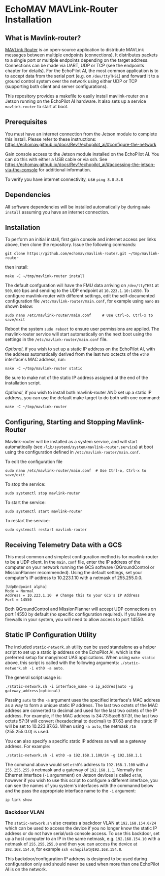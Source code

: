 # EchoMAV MAVLink-Router Installation

## What is Mavlink-router?

[MAVLink Router](https://github.com/mavlink-router/mavlink-router) is an open-source application to distribute MAVLink messages between multiple endpoints (connections). It distributes packets to a single port or multiple endpoints depending on the target address. Connections can be made via UART, UDP or TCP (see the endpoints chapter for details). For the EchoPilot AI, the most common application is to to accept data from the serial port (e.g. on `/dev/ttyTHS1`) and forward it to a ground control system over the network using either UDP or TCP (supporting both client and server configurations).

This repository provides a makefile to easily install mavlink-router on a Jetson running on the EchoPilot AI hardware. It also sets up a service `mavlink-router` to start at boot.

## Prerequisites

You must have an internet connection from the Jetson module to complete this install. Please refer to these instructions: https://echomav.github.io/docs/Rev1/echopilot_ai/#configure-the-network

Gain console access to the Jetson module installed on the EchoPilot AI. You can do this with either a USB cable or via ssh. See https://echomav.github.io/docs/Rev1/echopilot_ai/#accessing-the-jetson-via-the-console for additional information.

To verify you have internet connectivity, use 
```ping 8.8.8.8```

## Dependencies

All software dependencies will be installed automatically by during `make install` assuming you have an internet connection.  

## Installation

To perform an initial install, first gain console and internet access per links above, then clone the repository.
Issue the following commands:

```
git clone https://github.com/echomav/mavlink-router.git ~/tmp/mavlink-router
```
then install:
```
make -C ~/tmp/mavlink-router install
```
The default confguration will have the FMU data arriving on `/dev/ttyTHS1` at `500,000` bps and sending to the UDP endpoint at `10.223.1.10:14550`. To configure mavlink-router with different settings, edit the self-documented configuration file `/etc/mavlink-router/main.conf`, for example using `nano` as shown below:
```
sudo nano /etc/mavlink-router/main.conf     # Use Ctrl-o, Ctrl-x to save/exit
```
Reboot the system `sudo reboot` to ensure user permissions are applied. The mavlink-router service will start automatically  on the next boot using the settings in the `/etc/mavlink-router/main.conf` file.  

*Optional*, if you wish to set up a static IP address on the EchoPilot AI, with the address automatically derived from the last two octects of the `eth0` interface's MAC address, run:
```
make -C ~/tmp/mavlink-router static
```
Be sure to make not of the static IP address assigned at the end of the installation script.  

*Optional*, if you wish to install both mavlink-router AND set up a static IP address, you can use the default make target to do both with one command:
```
make -C ~/tmp/mavlink-router
```

## Configuring, Starting and Stopping Mavlink-Router

Mavlink-router will be installed as a system service, and will start automatically (see `/lib/systemd/system/mavlink-router.service`) at boot using the configuration defined in `/etc/mavlink-router/main.conf`.  

To edit the configuration file
```
sudo nano /etc/mavlink-router/main.conf  # Use Ctrl-o, Ctrl-x to save/exit
```
To stop the service:  
```
sudo systemctl stop mavlink-router
```
To start the service:  
```
sudo systemctl start mavlink-router
```
To restart the service:  
```
sudo systemctl restart mavlink-router
```
## Receiving Telemetry Data with a GCS

This most common and simplest configuration method is for mavlink-router to be a UDP client. In the `main.conf` file, enter the IP address of the computer on your network running the GCS software (QGroundControl or MissionPlanner recommended). Using the default settings, set your computer's IP address to 10.223.1.10 with a netmask of 255.255.0.0.  
```
[UdpEndpoint alpha]
Mode = Normal
Address = 10.223.1.10  # Change this to your GCS's IP Address
Port = 14550
```
Both QGroundControl and MissionPlanner will accept UDP connections on port 14550 by default (no specific configuration required). If you have any firewalls in your system, you will need to allow access to port 14550.

## Static IP Configuration Utility

The included `static-network.sh` utility can be used standalone as a helper script to set up a static ip address on the EchoPilot AI, which is the preferred setup for many/most UAS applications. When using `make static` above, this script is called with the following arguments: `./static-network.sh -i eth0 -a auto`.  

The general script usage is:  
```
./static-network.sh -i interface_name -a ip_addres|auto -g gateway_address(optional)
```
Passing `auto` to the `-a` argument uses the specified interface's MAC address as a way to form a unique static IP address. The last two octets of the MAC address are converted to decimal and used for the last two octets of the IP address. For example, if the MAC address is 34:73:5a:e8:57:3f, the last two octets 57:3f will convert (hexadecimal to decimal) to 87.63 and the static IP will be set to 10.223.87.63. When using `-a auto`, the netmask `/16` (255.255.0.0) is used.

You can also specify a specific static IP address as well as a gateway address. For example:
```
./static-network.sh -i eth0 -a 192.168.1.100/24 -g 192.168.1.1
```
The command above would set `eth0`'s address to `192.168.1.100` with a `255.255.255.0` netmask and a gateway of `192.168.1.1`. Normally the Ethernet interface (`-i` argumment) on Jetson devices is called `eth0`, however if you wish to use this script to configure a different interface, you can see the names of you system's interfaces with the commannd below and the pass the appropriate interface name to the `-i` argument:
```
ip link show
```
### Backdoor VLAN

The `static-network.sh` also creates a backdoor VLAN at `192.168.154.0/24` which can be used to access the device if you no longer know the static IP address or do not have serial/usb console access. To use this backdoor, set up a host computer to an IP in the same netmask, e.g. `192.168.154.10` with a netmask of `255.255.255.0` and then you can access the device at `192.168.154.0`, for example `ssh echopilot@192.168.154.0`.  

This backdoor/configuration IP address is designed to be used during configuration only and should never be used when more than one EchoPilot AI is on the network. 

